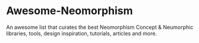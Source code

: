 # Awesome-Neomorphism
An awesome list that curates the best Neomorphism Concept & Neumorphic libraries, tools, design inspiration, tutorials, articles and more.
